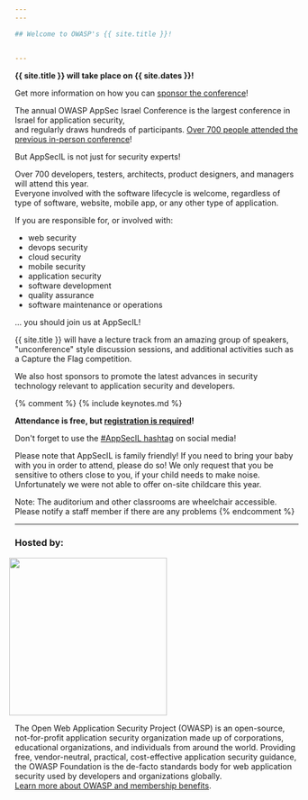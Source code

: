 ```yaml
---
---

## Welcome to OWASP's {{ site.title }}! 


---
```


<!-- rebuild -->

**{{ site.title }} will take place on {{ site.dates }}!**

Get more information on how you can [sponsor the conference](https://appsecil.org/assets/AppSecIL2023Sponsorships.pdf)!

<!--The agendas and **links for webinars** for the [training day](Training) and the [main track talks](Agenda) have now been published!-->

The annual OWASP AppSec Israel Conference is the largest conference in Israel for application security,  
and regularly draws hundreds of participants. [Over 700 people attended the previous in-person conference](https://2018.appsecil.org)! 

But AppSecIL is not just for security experts!

Over 700 developers, testers, architects, product designers, and managers will attend this year.  
Everyone involved with the software lifecycle is welcome, regardless of type of software, website, mobile app, or any other type of application.

If you are responsible for, or involved with:
  - web security
  - devops security
  - cloud security
  - mobile security
  - application security
  - software development
  - quality assurance
  - software maintenance or operations  

  ... you should join us at AppSecIL!

{{ site.title }} will have a lecture track from an amazing group of speakers, "unconference" style discussion sessions, and additional activities such as a Capture the Flag competition.   

We also host sponsors to promote the latest advances in security technology relevant to application security and developers.   



{% comment %}
{% include keynotes.md %}

**Attendance is free, but [registration is required](Register)!**


Don't forget to use the [#AppSecIL hashtag](https://twitter.com/hashtag/AppSecIL) on social media!     


Please note that AppSecIL is family friendly! If you need to bring your baby with you in order to attend, please do so! We only request that you be sensitive to others close to you, if your child needs to make noise.    
Unfortunately we were not able to offer on-site childcare this year.   

Note: The auditorium and other classrooms are wheelchair accessible. Please notify a staff member if there are any problems
{% endcomment %}



---

### Hosted by:  

<a href="https://owasp.org">
  <img src="assets/img/owasp_logo.jpg" style="width:20em; margin-left:-0.75em;">
</a>   

The Open Web Application Security Project (OWASP) is an open-source, not-for-profit application security organization made up of corporations, educational organizations, and individuals from around the world. 
Providing free, vendor-neutral, practical, cost-effective application security guidance, the OWASP Foundation is the de-facto standards body for web application security used by developers and organizations globally.   
[Learn more about OWASP and membership benefits](https://owasp.org/membership/).  
